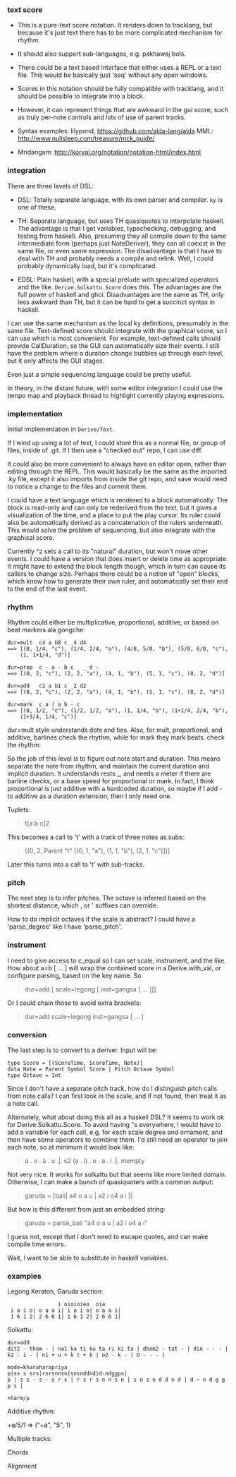 ### text score

- This is a pure-text score notation.  It renders down to tracklang, but
because it's just text there has to be more complicated mechanism for
rhythm.

- It should also support sub-languages, e.g. pakhawaj bols.

- There could be a text based interface that either uses a REPL or a text
file.  This would be basically just 'seq' without any open windows.

- Scores in this notation should be fully compatible with tracklang, and
it should be possible to integrate into a block.

- However, it can represent things that are awkward in the gui score,
such as truly per-note controls and lots of use of parent tracks.

- Syntax examples: lilypond, <https://github.com/alda-lang/alda>
MML: <http://www.nullsleep.com/treasure/mck_guide/>

- Mridangam: <http://korvai.org/notation/notation-html/index.html>

### integration

There are three levels of DSL:

- DSL: Totally separate language, with its own parser and compiler.  `ky` is
one of these.

- TH: Separate language, but uses TH quasiquotes to interpolate haskell.  The
advantage is that I get variables, typechecking, debugging, and testing from
haskell.  Also, presuming they all compile down to the same intermediate form
(perhaps just NoteDeriver), they can all coexist in the same file, or even same
expression.  The disadvantage is that I have to deal with TH and probably needs
a compile and relink.  Well, I could probably dynamically load, but it's
complicated.

- EDSL: Plain haskell, with a special prelude with specialized operators and
the like.  `Derive.Solkattu.Score` does this.  The advantages are the full
power of haskell and ghci.  Disadvantages are the same as TH, only less awkward
than TH, but it can be hard to get a succinct syntax in haskell.

I can use the same mechanism as the local ky definitions, presumably in the
same file.  Text-defined score should integrate with the graphical score, so
I can use which is most convenient.  For example, text-defined calls should
provide CallDuration, so the GUI can automatically size their events.  I still
have the problem where a duration change bubbles up through each level, but it
only affects the GUI stages.

Even just a simple sequencing language could be pretty useful.

In theory, in the distant future, with some editor integration I could use the
tempo map and playback thread to highlight currently playing expressions.

### implementation

Initial implementation in `Derive/Text`.

If I wind up using a lot of text, I could store this as a normal file, or group
of files, inside of .git.  If I then use a "checked out" repo, I can use diff.

It could also be more convenient to always have an editor open, rather than
editing through the REPL.  This would basically be the same as the imported
.ky file, except it also imports from inside the git repo, and save would need
to notice a change to the files and commit them.

I could have a text language which is rendered to a block automatically.  The
block is read-only and can only be rederived from the text, but it gives a
visualization of the time, and a place to put the play cursor.  Its ruler could
also be automatically derived as a concatenation of the rulers underneath.
This would solve the problem of sequencing, but also integrate with the
graphical score.

Currently ^z sets a call to its "natural" duration, but won't move other
events.  I could have a version that does insert or delete time as appropriate.
It might have to extend the block length though, which in turn can cause its
callers to change size.  Perhaps there could be a notion of "open" blocks,
which know how to generate their own ruler, and automatically set their
end to the end of the last event.

### rhythm

Rhythm could either be multiplicative, proportional, additive, or based on beat
markers ala gongche:

```
dur=mult  c4 a b8 c _4 d4
==> [(0, 1/4, "c"), (1/4, 2/4, "a"), (4/8, 5/8, "b"), (5/8, 6/8, "c"),
    (1, 1+1/4, "d")]

dur=prop  c - a - b c _ _ d -
==> [(0, 2, "c"), (2, 2, "a"), (4, 1, "b"), (5, 1, "c"), (8, 2, "d")]

dur=add   c2 a b1 c _2 d2
==> [(0, 2, "c"), (2, 2, "a"), (4, 1, "b"), (5, 1, "c"), (8, 2, "d")]

dur=mark  c a | a b - c
==> [(0, 1/2, "c"), (1/2, 1/2, "a"), (1, 1/4, "a"), (1+1/4, 2/4, "b"),
    (1+3/4, 1/4, "c")]
```

dur=mult style understands dots and ties.  Also, for mult, proportional, and
additive, barlines check the rhythm, while for mark they mark beats.
check the rhythm:

So the job of this level is to figure out note start and duration.  This means
separate the note from rhythm, and maintain the current duration and implicit
duration.  It understands rests _, and needs a meter if there are barline
checks, or a base speed for proportional or mark.  In fact, I think
proportional is just additive with a hardcoded duration, so maybe if I add -
to additive as a duration extension, then I only need one.

Tuplets:

> t[a b c]2

This becomes a call to 't' with a track of three notes as subs:

> [(0, 2, Parent "t" [(0, 1, "a"), (1, 1, "b"), (2, 1, "c")])]

Later this turns into a call to 't' with sub-tracks.

### pitch

The next step is to infer pitches.  The octave is inferred based on the
shortest distance, which , or ' suffixes can override.

How to do implicit octaves if the scale is abstract?  I could have a
'parse_degree' like I have 'parse_pitch'.

### instrument

I need to give access to c_equal so I can set scale, instrument, and the like.
How about a=b [ ... ] will wrap the contained score in a Derive.with_val, or
configure parsing, based on the key name.  So

> dur=add [ scale=legong [ inst=gangsa [ ... ]]]

Or I could chain those to avoid extra brackets:

> dur=add scale=legong inst=gangsa [ ... ]

### conversion

The last step is to convert to a deriver.  Input will be:

```
type Score = [(ScoreTime, ScoreTime, Note)]
data Note = Parent Symbol Score | Pitch Octave Symbol
type Octave = Int
```

Since I don't have a separate pitch track, how do I distinguish pitch calls
from note calls?  I can first look in the scale, and if not found, then treat
it as a note call.


Alternately, what about doing this all as a haskell DSL?  It seems to work
ok for Derive.Solkattu.Score.  To avoid having "s everywhere, I would have to
add a variable for each call, e.g. for each scale degree and ornament, and
then have some operators to combine them.  I'd still need an operator to join
each note, so at minimum it would look like:

> a . o . a . u .|. s2 (a . i) . o . a . i .|. mempty

Not very nice.  It works for solkattu but that seems like more limited domain.
Otherwise, I can make a bunch of quasiquoters with a common output:

> garuda = [bali| a4 o a u | a2 i o4 a i |]

But how is this different from just an embedded string:

> garuda = parse_bali "a4 o a u | a2 i o4 a i"

I guess not, except that I don't need to escape quotes, and can make compile
time errors.

Wait, I want to be able to substitute in haskell variables.

### examples

Legong Keraton, Garuda section:

```
                i oioioieo  oia
 i a i o| o a a i| i a i o| o a a i|
 1 6 1 2| 2 6 6 1| 1 6 1 2| 2 6 6 1|
```

Solkattu:

```
dur=add
dit2 - thom - | na1 ka ti ku ta ri ki ta | dhom2 - tat - | din - - - |
k2 - i - | n1 + u + k t + k | o2 - k - | D - - - |
```

```
mode=kharaharapriya
p|ss s srs|rsrsnnsn|snsnddnd|d-ndggps|
p | s s - s - s r s | r s r s n n s n | s n s n d d n d | d ~ n d g g p s |

+harm/p 

```

Additive rhythm:


+a/5/1 => ("+a", "5", 1)


Multiple tracks:

Chords

Alignment
